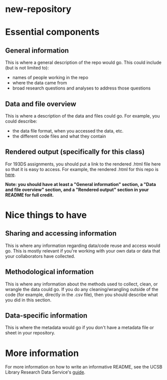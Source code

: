 # new-repository

# Essential components

## General information

This is where a general description of the repo would go. This could include (but is not limited to):  

- names of people working in the repo  
- where the data came from  
- broad research questions and analyses to address those questions  

## Data and file overview

This is where a description of the data and files could go. For example, you could describe:  

- the data file format, when you accessed the data, etc.  
- the different code files and what they contain  

## Rendered output (specifically for this class)

For 193DS assignments, you should put a link to the rendered .html file here so that it is easy to access. For example, the rendered .html for this repo is [here](https://an-bui.github.io/new-repository/test-document.html).

**Note: you should have at least a "General information" section, a "Data and file overview" section, and a "Rendered output" section in your README for full credit.**

# Nice things to have

## Sharing and accessing information

This is where any information regarding data/code reuse and access would go. This is mostly relevant if you're working with your own data or data that your collaborators have collected.

## Methodological information

This is where any information about the methods used to collect, clean, or wrangle the data could go. If you do any cleaning/wrangling outside of the code (for example, directly in the .csv file), then you should describe what you did in this section.

## Data-specific information

This is where the metadata would go if you don't have a metadata file or sheet in your repository.

# More information

For more information on how to write an informative README, see the UCSB Library Research Data Service's [guide](https://perma.cc/A5PN-YF7Z).
